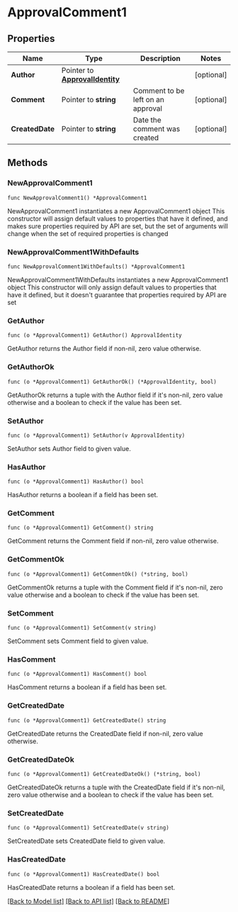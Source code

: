 # ApprovalComment1

## Properties

Name | Type | Description | Notes
------------ | ------------- | ------------- | -------------
**Author** | Pointer to [**ApprovalIdentity**](ApprovalIdentity.md) |  | [optional] 
**Comment** | Pointer to **string** | Comment to be left on an approval | [optional] 
**CreatedDate** | Pointer to **string** | Date the comment was created | [optional] 

## Methods

### NewApprovalComment1

`func NewApprovalComment1() *ApprovalComment1`

NewApprovalComment1 instantiates a new ApprovalComment1 object
This constructor will assign default values to properties that have it defined,
and makes sure properties required by API are set, but the set of arguments
will change when the set of required properties is changed

### NewApprovalComment1WithDefaults

`func NewApprovalComment1WithDefaults() *ApprovalComment1`

NewApprovalComment1WithDefaults instantiates a new ApprovalComment1 object
This constructor will only assign default values to properties that have it defined,
but it doesn't guarantee that properties required by API are set

### GetAuthor

`func (o *ApprovalComment1) GetAuthor() ApprovalIdentity`

GetAuthor returns the Author field if non-nil, zero value otherwise.

### GetAuthorOk

`func (o *ApprovalComment1) GetAuthorOk() (*ApprovalIdentity, bool)`

GetAuthorOk returns a tuple with the Author field if it's non-nil, zero value otherwise
and a boolean to check if the value has been set.

### SetAuthor

`func (o *ApprovalComment1) SetAuthor(v ApprovalIdentity)`

SetAuthor sets Author field to given value.

### HasAuthor

`func (o *ApprovalComment1) HasAuthor() bool`

HasAuthor returns a boolean if a field has been set.

### GetComment

`func (o *ApprovalComment1) GetComment() string`

GetComment returns the Comment field if non-nil, zero value otherwise.

### GetCommentOk

`func (o *ApprovalComment1) GetCommentOk() (*string, bool)`

GetCommentOk returns a tuple with the Comment field if it's non-nil, zero value otherwise
and a boolean to check if the value has been set.

### SetComment

`func (o *ApprovalComment1) SetComment(v string)`

SetComment sets Comment field to given value.

### HasComment

`func (o *ApprovalComment1) HasComment() bool`

HasComment returns a boolean if a field has been set.

### GetCreatedDate

`func (o *ApprovalComment1) GetCreatedDate() string`

GetCreatedDate returns the CreatedDate field if non-nil, zero value otherwise.

### GetCreatedDateOk

`func (o *ApprovalComment1) GetCreatedDateOk() (*string, bool)`

GetCreatedDateOk returns a tuple with the CreatedDate field if it's non-nil, zero value otherwise
and a boolean to check if the value has been set.

### SetCreatedDate

`func (o *ApprovalComment1) SetCreatedDate(v string)`

SetCreatedDate sets CreatedDate field to given value.

### HasCreatedDate

`func (o *ApprovalComment1) HasCreatedDate() bool`

HasCreatedDate returns a boolean if a field has been set.


[[Back to Model list]](../README.md#documentation-for-models) [[Back to API list]](../README.md#documentation-for-api-endpoints) [[Back to README]](../README.md)


